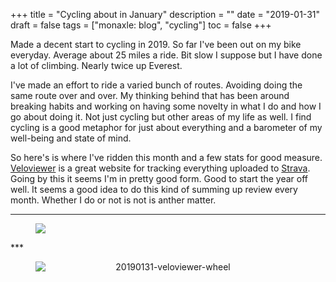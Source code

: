+++
title = "Cycling about in January"
description = ""
date = "2019-01-31"
draft = false
tags = ["monaxle: blog", "cycling"]
toc = false
+++

Made a decent start to cycling in 2019. So far I've been out on my bike everyday. Average about 25 miles a ride. Bit slow I suppose but I have done a lot of climbing. Nearly twice up Everest.

I've made an effort to ride a varied bunch of routes. Avoiding doing the same route over and over. My thinking behind that has been around breaking habits and working on having some novelty in what I do and how I go about doing it. Not just cycling but other areas of my life as well. I find cycling is a good metaphor for just about everything and a barometer of my well-being and state of mind.  

So here's is where I've ridden this month and a few stats for good measure. [Veloviewer](https://veloviewer.com) is a great website for tracking everything uploaded to [Strava](https://www.strava.com). Going by this it seems I'm in pretty good form. Good to start the year off well. It seems a good idea to do this kind of summing up review every month. Whether I do or not is not is anther matter. 
***
<figure style="text-align: center">
  <img style="display:block;margin:auto" src="https://i.ibb.co/RpTzzjDT/20190131-veloviewer-infographic.png">
  <figcaption></figcaption>
</figure>
***
<figure style="text-align: center">
  <img style="display:block;margin:auto" src="https://i.ibb.co/23t3RMXP/20190131-veloviewer-wheel.png" alt="20190131-veloviewer-wheel">
  <figcaption></figcaption>
</figure>